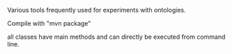 Various tools frequently used for experiments with ontologies.

Compile with "mvn package"

all classes have main methods and can directly be executed from command line.
